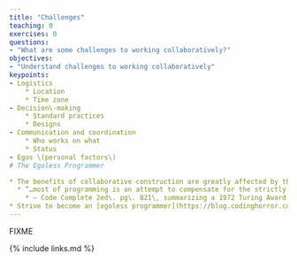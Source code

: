 ```yaml
---
title: "Challenges"
teaching: 0
exercises: 0
questions:
- "What are some challenges to working collaboratively?"
objectives:
- "Understand challenges to working collaboratively"
keypoints:
- Logistics
    * Location
    * Time zone
- Decision\-making
    * Standard practices
    * Designs
- Communication and coordination
    * Who works on what
    * Status
- Egos \(personal factors\)
# The Egoless Programmer

* The benefits of collaborative construction are greatly affected by the egos\, or humility\, of the participants
  * “…most of programming is an attempt to compensate for the strictly limited size of our skulls\.  The people who are best at programming are the people who realize how small their brains are\.  They are humble\.  The people who are worst at programming are the people who refuse to accept the fact that their brains aren’t equal to the task\.  Their egos keep them from being great programmers\.  The more you learn to compensate for your small brain\, the better a programmer you’ll be\.  The more humble you are\, the faster you’ll improve\.”
    * – Code Complete 2ed\. pg\. 821\, summarizing a 1972 Turing Award lecture by Edsger Dijkstra
* Strive to become an [egoless programmer](https://blog.codinghorror.com/the-ten-commandments-of-egoless-programming/)
---
```

FIXME

{% include links.md %}

